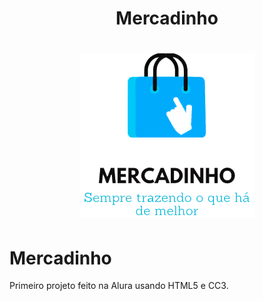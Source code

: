 <h1 align="center">
    <p>Mercadinho</p>
</h1>


<h1 align="center">
    <img src="https://github.com/Lippones/Mercadinho/blob/main/logoazul.png">
</h1>

# Mercadinho
Primeiro projeto feito na Alura usando HTML5 e CC3.
